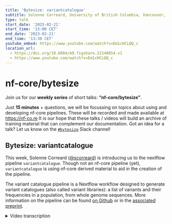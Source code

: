 ```yaml
---
title: 'Bytesize: variantcatalogue'
subtitle: Solenne Correard, University of British Columbia, Vancouver, Canada
type: talk
start_date: '2023-02-21'
start_time: '13:00 CET'
end_date: '2023-02-21'
end_time: '13:30 CET'
youtube_embed: https://www.youtube.com/watch?v=Em1cHCLQQ_c
location_url:
  - https://doi.org/10.6084/m9.figshare.22140854.v1
  - https://www.youtube.com/watch?v=Em1cHCLQQ_c
---
```


# nf-core/bytesize

Join us for our **weekly series** of short talks: **“nf-core/bytesize”**.

Just **15 minutes** + questions, we will be focussing on topics about using and developing nf-core pipelines.
These will be recorded and made available at <https://nf-co.re>
It is our hope that these talks / videos will build an archive of training material that can complement our documentation. Got an idea for a talk? Let us know on the [`#bytesize`](https://nfcore.slack.com/channels/bytesize) Slack channel!

## Bytesize: variantcatalogue

This week, Solenne Correard ([@scorreard](https://github.com/scorreard)) is introducing us to the nextflow pipeline `variantcatalogue`. Though not an nf-core pipeline (yet), `variantcatalogue` is using nf-core derived material to aid in the creation of the pipeline.

The variant catalogue pipeline is a Nextflow workflow designed to generate variant catalogues (also called variant libraries): a list of variants and their frequencies in a population, from whole genome sequences. More information on the pipeline can be found [on Github](https://github.com/wassermanlab/Variant_catalogue_pipeline) or in the [associated preprint](https://www.biorxiv.org/content/10.1101/2022.10.03.508010v2).

<details markdown="1"><summary>Video transcription</summary>
**Note: The content has been edited for reader-friendliness**

[0:01](https://www.youtube.com/watch?v=Em1cHCLQQ_c&t=1)
Hello, everyone, and welcome to this week's bytesize talk. The speaker today is Solenne Correard from the University of British Columbia in Canada, and she is going to talk about variantcatalog. This is a Nextflow pipeline, but it's not part of nf-core yet. Variantcatalog is used for population analysis from whole-genome sequencing, and specifically to identify variants and their frequencies. Since Solenne is living in Canada, and due to the big time difference, we decided that it's best to record this talk. Therefore, if you have any questions, please ask them in the Slack bytesize channel. As usual, I would like to thank Solenne for her time and the Chan Zuckerberg Initiative for funding the bytesize talk series. But now, without further ado, I hand over to Solenne.

[0:52](https://www.youtube.com/watch?v=Em1cHCLQQ_c&t=52)
Hi, everyone. Welcome to this week's nf-core bytesize talk. I am Solenne Correard. I'm a research associate at BC Genome Sciences Center in Vancouver, Canada. Today, I'm going to talk to you about the variantcatalogue pipeline. First, I would like to acknowledge the lands on which I work, live, and play. Those are the traditional, ancestral, and unceded territories of the Musqueam, Squamish, and Tsleil-Waututh nations.

[1:22](https://www.youtube.com/watch?v=Em1cHCLQQ_c&t=82)
First, what is a variant catalogue or a variant library? When we talk about genomics and DNA, a variant catalogue is the frequency of the variants within a population. For example, in this population of five individuals, they all get their whole genome sequenced and at a certain position in their DNA, some individuals carry an A, and some individuals carry a C. From that individual information, we can deduce the frequency of each allele in the population. In this example, the A allele has a frequency of 0.06, and the C allele has a frequency of 0.04. This is the main information that is within the variantcatalogue pipeline, the frequency of the variants within the population.

[2:08](https://www.youtube.com/watch?v=Em1cHCLQQ_c&t=128)
When do we use a variant catalog? There are several ways to use it, but a very good example is through the nf-core/raredisease pipeline. During the variant annotation and prioritization step of that pipeline, they use gnomAD. GnomAD is the biggest variant catalogue to date. The reason they use it is because a variant that is frequent in a population is unlikely to be responsible for a rare disease. When we are looking for the variant responsible for the rare disease in a kid, we can already filter out all the variants that are frequent in the population. As I mentioned, gnomAD is the biggest variant catalogue to date. It helped tons of families to get a diagnosis in rare diseases. But when we look at the ancestries of the individuals within gnomAD, we can see that most of the individuals are from European ancestry. Some populations are not even represented. They are not represented or underrepresented. This lack of representation from some population is leading to an inequity in genomic care. Because if the kids affected with a rare disease is from an ancestry that is not represented in the variant database, then it's harder to remove the variants that are frequent from this population, and so harder to give a diagnosis to this kid.

[3:47](https://www.youtube.com/watch?v=Em1cHCLQQ_c&t=227)
This is a known issue. Several variant catalogs were generated around the world. For example, Iranome with the Iranian population, or KOVA with the Korean population. The project I was working on is the Silent Genomes Project in Canada. It's a partnership with the Indigenous populations of Canada to build the Indigenous background variant library. A very similar project is taking place in New Zealand with genomics Aotearoa, where they are working with the Māori population. When we were working on the Indigenous background variant library, we needed a pipeline to process the data to get the variant frequencies.

[4:30](https://www.youtube.com/watch?v=Em1cHCLQQ_c&t=270)
Some pipelines existed, but none of them were fulfilling the three constraints that we had. The first one is that we wanted the pipeline to rely on open access tools that were previously benchmarked, because we didn't want to develop any new software or new tool. We wanted it to be comprehensive. By that, I mean it had to include single nucleotide variants, but also mitochondrial variants, structural variants, short tandem repeats, and mobile element insertions. All those classes of variants are known to be potentially implicated in rare disease. It's very important that all of them are present in a variant catalogue. Finally, we wanted it to be able to work on local servers or on the cloud, because different projects may have different constraints.

[5:23](https://www.youtube.com/watch?v=Em1cHCLQQ_c&t=323)
We developed the variantcatalogue pipeline that you can see on the left here. This is just an overview, and I'm going to describe each part in more details. But the idea is that it takes as input FASTQ files from participants. It outputs VCF files, so variant calling files with information about the variants, the position, the allele, the frequency of this variant within the population, which is the main information we want, the frequency by sex, as well as some annotation. The pipeline is divided in four subworkflows that can work independently, or all of them can be run in parallel, or at least in the same pipeline.

[6:09](https://www.youtube.com/watch?v=Em1cHCLQQ_c&t=369)
The first subworkflow is the mapping subworkflow. It takes as input short read paired-end sequences for individuals, as well as a reference genome. It has been developed so far for GRCh37 and GRCh38. The mapping tool is bwa mem, and it outputs one BAM file per individual. The second subworkflow is the mitochondrial variant subworkflow. It is very much based on the work from Laricchia et al. that was published in 2022. It's therefore very similar to the pipeline that is used by gnomAD for their mitochondrial variants. It takes as input the BAM files previously generated, the variant caller for the mitochondrial variants is GATK Mutect2.

[7:06](https://www.youtube.com/watch?v=Em1cHCLQQ_c&t=426)
The reason why there is a parallel section here is because the mitochondrial DNA is circular. To be able to map the mitochondrial reads against this reference genome, it is linearized with a fake breakpoint around zero here. The reads that are supposed to map over the fake breakpoint do not map correctly, hence the variants located around these regions are not called correctly. To address that issue, they developed a shifted reference genome where the fake breakpoint is located on the other side, which allowed to call the variants correctly in this region. Then the variants are lifted over, the information is merged into several VCFs. I will detail the steps at the bottom later.

[8:04](https://www.youtube.com/watch?v=Em1cHCLQQ_c&t=484)
The third subworkflow is the single nucleotide variant subworkflow. It is the most straightforward one. For variant calling, we decided to use DeepVariant. We are using GLnexus for the joint calling. For the fourth subworkflow, which is the structural variant subworkflow, it was mostly developed by Mohammed Abdallah, a postdoc within the Wasserman Lab. It was decided to use Smoove and Manta for structural variant callers. Jasmine is used to merge the variants, and Paragraph is used to genotype the structural variants within the individual data. Then the information is merged with BCFtools. For the short tandem repeats, we are using ExpensionHunter. For the mobile element insertions, we are using MELT.

[9:07](https://www.youtube.com/watch?v=Em1cHCLQQ_c&t=547)
All the variant calling part is very similar to other pipelines, such as nf-core/raredisease or nf-core/sarek. What is really specific about this pipeline is the steps at the bottom here. It's the sample quality control, variant quality control, allele frequency calculation, and also sex imputation. The reason for that is the quality control is performed differently if you have just one individual or a trio versus if you have a population. All of this is performed within Hail, which is a Python-based analysis tool that is also used by gnomAD and some other variant catalogue pipelines. As I said, it performed some quality control as well as the variant frequency calculation. Then the variants are annotated using VEP.

[10:00](https://www.youtube.com/watch?v=Em1cHCLQQ_c&t=600)
That was just an overview of the pipeline. This is the actual complete pipeline. It's available on the Wasserman lab GitHub, and it's described in more detail in this preprint. It was tested on 100 samples, and it works. The details of the number of CPU hours, as well as the number of samples and variants that were filtered out by the quality control steps is available within the preprint. However, this version still rely on locally installed software. That is an issue for two reasons. First, it's really hard for other projects to use. Second, it's impossible to test very easily. We are used to test other nf-core and Nextflow pipelines with just one command line.

[10:48](https://www.youtube.com/watch?v=Em1cHCLQQ_c&t=648)
Therefore, the future for the pipeline is to move it to an nf-core level pipeline. My goal is to move the mapping as well as the single nucleotide variants workflows during next month's hackathon. If anyone wants to team up with me for the code or for coding review, please reach out. After that, we will have to move the mitochondrial and the structural variants workflows also to nf-core. This will allow first other people to try it more easily, but it will also force us to do better documentation. That is very important to make sure that other groups can use the pipeline. If the documentation is good, then it's easier for other people to try and use this pipeline.

[11:40](https://www.youtube.com/watch?v=Em1cHCLQQ_c&t=700)
To test the pipeline, I actually needed to create a new data set because the one that were available within nf-core did not fit my needs. I needed paired-end short read FASTQ files that included part of an autosome as well as parts of chromosome X and Y to impute sex for the individuals as well as read mapping to the mitochondrial chromosomes to test subworkflow 2. I also needed reads supporting the presence of a structural variance to be able to test the subworkflow 4. And several samples, including XX and XY individuals, to be able to test the variant frequency calculation part. This will hopefully be available to others soon, in case you need them to test your tools or your pipeline. I will also include the reference genome for the same region and additional files such as the short tandem repeat catalog, the mitochondrial reference file and the shifted one I mentioned before.

[12:46](https://www.youtube.com/watch?v=Em1cHCLQQ_c&t=766)
In other future developments, I would like to include more reference genomes, including the T2T for humans but also non-humans reference genomes. I would like to include more software, for example, to give the opportunity for the user to decide which mapper they want to use, which variant callers they want to use. We also want to make sure that it fits with the nf-core/raredisease pipeline. I know that they use slightly different callers for structural variants. It would be interesting to make sure that there is a good fit. It's also possible to include additional metrics such as ancestry inference, mitochondrial group assignment or relatedness calculation. Those are metrics that are often associated to variant catalogue pipelines. It was out of the scope for the Silent Genomes Project, but we understand the relevance for other projects and it would be great to also include them and have them as an option.

[13:53](https://www.youtube.com/watch?v=Em1cHCLQQ_c&t=833)
I would like to acknowledge everyone within the Wasserman Lab, especially Wyeth Wasserman, the team leader, Mohammed Abdallah, who worked a lot on the structural variant pipeline subworkflow and the rest of the pipeline, as well as Brittany Hewitson, the Silent Genomes team, and also all the nf-core community. It's been a very welcoming community and I've learned a lot. Obviously, this is not live. If you have any questions, please reach out on the nf-core/variantcatalogue channel to sparkle a discussion and start threads on different things. If you prefer to reach out directly to me, you can do it through Twitter or GitHub. Thank you for your attention and have a great rest of your day.

</details>
